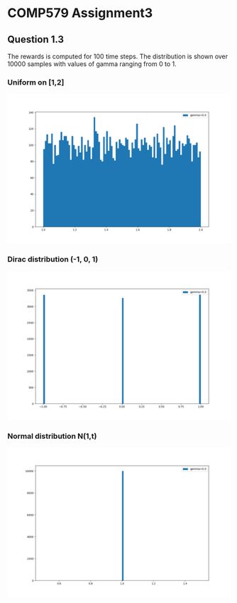 # COMP579 Assignment3

## Question 1.3

The rewards is computed for 100 time steps. The distribution is shown over 10000 samples with values of gamma ranging from 0 to 1. 

### Uniform on [1,2]
![Alt Text](uniform.gif)

### Dirac distribution (-1, 0, 1)
![Alt Text](dirac.gif)

### Normal distribution N(1,t)
![Alt Text](normal.gif)
